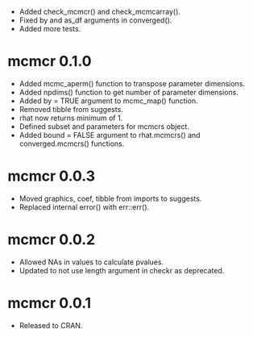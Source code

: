- Added check_mcmcr() and check_mcmcarray().
- Fixed by and as_df arguments in converged().
- Added more tests.

# mcmcr 0.1.0

- Added mcmc_aperm() function to transpose parameter dimensions.
- Added npdims() function to get number of parameter dimensions.
- Added by = TRUE argument to mcmc_map() function.
- Removed tibble from suggests.
- rhat now returns minimum of 1.
- Defined subset and parameters for mcmcrs object.
- Added bound = FALSE argument to rhat.mcmcrs() and converged.mcmcrs() functions.

# mcmcr 0.0.3

- Moved graphics, coef, tibble from imports to suggests.
- Replaced internal error() with err::err().

# mcmcr 0.0.2

- Allowed NAs in values to calculate pvalues.
- Updated to not use length argument in checkr as deprecated.

# mcmcr 0.0.1

- Released to CRAN.
